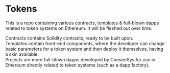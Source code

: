 # Tokens

This is a repo containing various contracts, templates & full-blown dapps related to token systems on Ethereum. It will be fleshed out over time.

Contracts contains Solidity contracts, ready to be built upon.  
Templates contain front-end components, where the developer can change basic parameters for a token system and then deploy it themselves, having a skin available.  
Projects are more full-blown dapps developed by ConsenSys for use in Ethereum directly related to token systems (such as a dapp factory).
